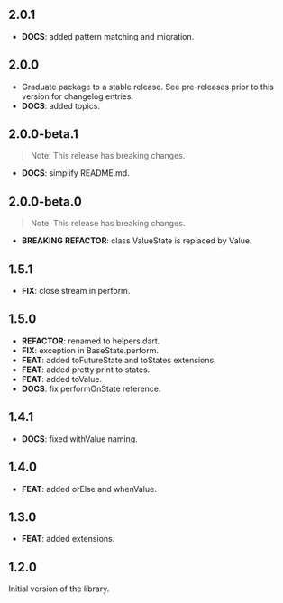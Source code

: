 ## 2.0.1

 - **DOCS**: added pattern matching and migration.

## 2.0.0

 - Graduate package to a stable release. See pre-releases prior to this version for changelog entries.
 - **DOCS**: added topics.


## 2.0.0-beta.1

> Note: This release has breaking changes.

 - **DOCS**: simplify README.md.

## 2.0.0-beta.0

> Note: This release has breaking changes.

 - **BREAKING** **REFACTOR**: class ValueState is replaced by Value.

## 1.5.1

 - **FIX**: close stream in perform.

## 1.5.0

 - **REFACTOR**: renamed to helpers.dart.
 - **FIX**: exception in BaseState.perform.
 - **FEAT**: added toFutureState and toStates extensions.
 - **FEAT**: added pretty print to states.
 - **FEAT**: added toValue.
 - **DOCS**: fix performOnState reference.

## 1.4.1

 - **DOCS**: fixed withValue naming.

## 1.4.0

 - **FEAT**: added orElse and whenValue.

## 1.3.0

 - **FEAT**: added extensions.

## 1.2.0

Initial version of the library.